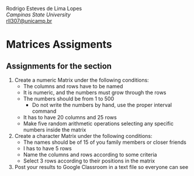  Rodrigo Esteves de Lima Lopes \
*Campinas State University* \
[rll307@unicamp.br](mailto:rll307@unicamp.br)



# Matrices Assigments

## Assignments for the section

1. Create a numeric Matrix under the following conditions:
    - The columns and rows have to be named
    - It is numeric, and the numbers must grow through the rows
    - The numbers should be from 1 to 500
        - Do not write the numbers by hand, use the proper interval command
    - It has to have 20 columns and 25 rows
    - Make five random arithmetic operations selecting any specific numbers inside the matrix
1. Create a character Matrix under the following conditions:
    - The names should be of 15 of you family members or closer friends
    - I has to have 5 rows
    - Name the columns and rows according to some criteria
    - Select 3 rows according to their positions in the matrix
1. Post your results to Google Classroom in a text file so everyone can see


















